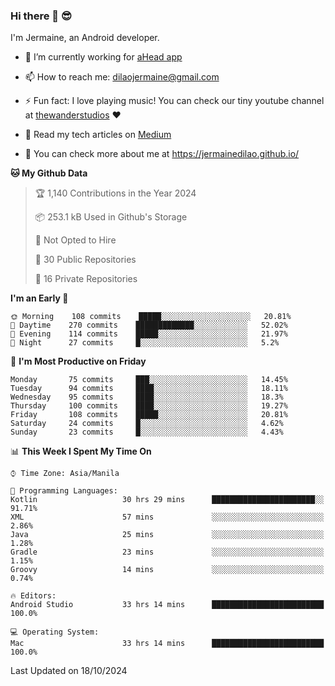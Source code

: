 ### Hi there 👋 😎
I'm Jermaine, an Android developer.

- 🔭 I’m currently working for [aHead app](https://www.ahead-app.com/)

- 📫 How to reach me: dilaojermaine@gmail.com

- ⚡ Fun fact: I love playing music! You can check our tiny youtube channel at [thewanderstudios](https://www.youtube.com/thewanderstudios) ♥️

- 📖 Read my tech articles on [Medium](https://jermainedilao.medium.com/)

- 👀 You can check more about me at https://jermainedilao.github.io/

<!--
**jermainedilao/jermainedilao** is a ✨ _special_ ✨ repository because its `README.md` (this file) appears on your GitHub profile.

Here are some ideas to get you started:

- 🔭 I’m currently working on ...
- 🌱 I’m currently learning ...
- 👯 I’m looking to collaborate on ...
- 🤔 I’m looking for help with ...
- 💬 Ask me about ...
- 📫 How to reach me: ...
- 😄 Pronouns: ...
- ⚡ Fun fact: ...
-->

<!--START_SECTION:waka-->
**🐱 My Github Data** 

> 🏆 1,140 Contributions in the Year 2024
 > 
> 📦 253.1 kB Used in Github's Storage 
 > 
> 🚫 Not Opted to Hire
 > 
> 📜 30 Public Repositories 
 > 
> 🔑 16 Private Repositories  
 > 
**I'm an Early 🐤** 

```text
🌞 Morning    108 commits    █████░░░░░░░░░░░░░░░░░░░░   20.81% 
🌆 Daytime    270 commits    █████████████░░░░░░░░░░░░   52.02% 
🌃 Evening    114 commits    █████░░░░░░░░░░░░░░░░░░░░   21.97% 
🌙 Night      27 commits     █░░░░░░░░░░░░░░░░░░░░░░░░   5.2%

```
📅 **I'm Most Productive on Friday** 

```text
Monday       75 commits     ███░░░░░░░░░░░░░░░░░░░░░░   14.45% 
Tuesday      94 commits     ████░░░░░░░░░░░░░░░░░░░░░   18.11% 
Wednesday    95 commits     ████░░░░░░░░░░░░░░░░░░░░░   18.3% 
Thursday     100 commits    ████░░░░░░░░░░░░░░░░░░░░░   19.27% 
Friday       108 commits    █████░░░░░░░░░░░░░░░░░░░░   20.81% 
Saturday     24 commits     █░░░░░░░░░░░░░░░░░░░░░░░░   4.62% 
Sunday       23 commits     █░░░░░░░░░░░░░░░░░░░░░░░░   4.43%

```


📊 **This Week I Spent My Time On** 

```text
⌚︎ Time Zone: Asia/Manila

💬 Programming Languages: 
Kotlin                   30 hrs 29 mins      ███████████████████████░░   91.71% 
XML                      57 mins             ░░░░░░░░░░░░░░░░░░░░░░░░░   2.86% 
Java                     25 mins             ░░░░░░░░░░░░░░░░░░░░░░░░░   1.28% 
Gradle                   23 mins             ░░░░░░░░░░░░░░░░░░░░░░░░░   1.15% 
Groovy                   14 mins             ░░░░░░░░░░░░░░░░░░░░░░░░░   0.74%

🔥 Editors: 
Android Studio           33 hrs 14 mins      █████████████████████████   100.0%

💻 Operating System: 
Mac                      33 hrs 14 mins      █████████████████████████   100.0%

```


 Last Updated on 18/10/2024
<!--END_SECTION:waka-->
